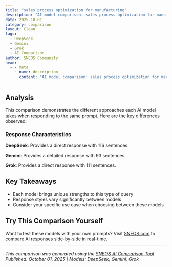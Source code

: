 ```yaml
---
title: "sales process optimization for manufacturing"
description: "AI model comparison: sales process optimization for manufacturing..."
date: 2025-10-01
category: comparison
layout: Clean
tags:
  - DeepSeek
  - Gemini
  - Grok
  - AI Comparison
author: SNEOS Community
head:
  - - meta
    - name: description
      content: "AI model comparison: sales process optimization for manufacturing..."
---
```


<ChatComparison
  title="sales process optimization for manufacturing"
  prompt="sales process optimization for manufacturing"
  :responses='{
    "DeepSeek": "Of course. Here is a comprehensive guide to sales process optimization for a manufacturing company.\n\nManufacturing sales are complex, high-value, and long-cycle. An optimized sales process isn\u0027t just about selling more; it\u0027s about selling *smarter*\u2014improving profitability, resource allocation, and customer satisfaction.\n\n### The Core Philosophy: From Art to Science\n\nThe goal is to move from a reactive, relationship-dependent \u0022art\u0022 to a data-driven, repeatable \u0022science.\u0022 This involves mapping, measuring, and managing every stage of the customer journey.\n\n---\n\n### Phase 1: Diagnosis - Mapping Your Current State\n\nYou can\u0027t optimize what you don\u0027t understand.\n\n1.  **Map the Current \u0022As-Is\u0022 Process:**\n    *   Document every step from initial lead to post-sale support.\n    *   Identify all touchpoints (website, email, phone, trade shows).\n    *   Note who is involved (Marketing, Sales Engineers, Account Managers, Production).\n    *   Identify handoff points between departments. **This is where leads often go cold.**\n\n2.  **Gather Key Metrics (Baseline):**\n    *   **Lead-to-Quote Ratio:** How many leads become formal quotes?\n    *   **Quote-to-Close Ratio:** How many quotes turn into orders?\n    *   **Average Sales Cycle Length:** How long does it take to close a deal?\n    *   **Deal Size/Profitability:** Average value and margin of won deals.\n    *   **Lead Source Effectiveness:** Which channels (web, referral, trade shows) generate the most *valuable* leads?\n\n3.  **Identify Pain Points:**\n    *   Where do deals most often get stuck or lost?\n    *   Are salespeople spending too much time on non-qualified leads?\n    *   Is there a lack of clarity on pricing or production capacity?\n    *   Are engineers constantly re-creating similar proposals?\n\n---\n\n### Phase 2: Optimization - Building the \u0022To-Be\u0022 Process\n\nHere are the key areas to optimize, tailored for manufacturing.\n\n#### 1. Lead Generation \u0026 Management\n\n*   **Ideal Customer Profile (ICP) \u0026 Buyer Personas:** Define exactly who you want to sell to. Go beyond industry. Consider company size, technical needs, geographic location, and their strategic challenges.\n*   **Content Marketing for Manufacturing:** Create valuable content that addresses your ICP\u0027s pain points (e.g., white papers on cost-saving designs, case studies, webinars on material selection).\n*   **Lead Scoring:** Implement a system (often within a CRM) to rank leads based on:\n    *   **Demographic Fit:** (Job title, company industry, size).\n    *   **Behavioral Engagement:** (Downloaded a technical spec, visited the \u0022capabilities\u0022 page multiple times).\n    *   This ensures sales focuses on the \u0022hottest\u0022 prospects first.\n\n#### 2. The Sales Process Itself (A Structured Framework)\n\nAdopt a staged framework like **MEDDIC** or its variants, which is highly effective for complex B2B sales:\n\n*   **M**etrics: What is the economic impact for the customer? (e.g., \u0022This will reduce their part cost by 15%\u0022).\n*   **E**conomic Buyer: Who controls the budget? It\u0027s not always the engineer you\u0027re talking to.\n*   **D**ecision Criteria: What specific factors will the customer use to choose a supplier? (Quality, lead time, price, technical support).\n*   **D**ecision Process: What are the formal steps *inside the customer\u0027s company* to approve a purchase?\n*   **I**dentify Pain: Clearly link your solution to a critical business problem they are experiencing.\n*   **C**hampion: Find and nurture an internal advocate who will sell for you when you\u0027re not there.\n\n**Stages of a Manufacturing Sales Process:**\n\n1.  **Qualification:** Does this lead fit our ICP? Do they have a budget, authority, need, and timeline (BANT)? Use lead scoring here.\n2.  **Discovery \u0026 Scoping:** Deeply understand the technical requirements, volumes, and pain points. Involve sales engineers early.\n3.  **Solution Development:** Create a formal proposal. **This is a key optimization area.**\n4.  **Proposal \u0026 Negotiation:** Present the value proposition, not just the price. Justify your cost based on the ROI you deliver.\n5.  **Closing \u0026 Onboarding:** Hand off the won deal to project management/production with a seamless transition (the \u0022Sales to Ops\u0022 handoff).\n\n#### 3. Key Optimization Levers in the Process\n\n*   **Quote \u0026 Proposal Automation:**\n    *   Use a **CPQ (Configure, Price, Quote)** tool. This allows sales to quickly generate accurate, compliant quotes based on pre-defined rules, materials, and labor costs.\n    *   Create a library of pre-approved proposal templates, case studies, and technical documents.\n\n*   **Seamless CRM Integration:**\n    *   Your CRM (e.g., Salesforce, HubSpot, Zoho) is the single source of truth.\n    *   It must integrate with your ERP system. This gives sales real-time visibility into production capacity, inventory levels, and project status, allowing them to make realistic promises.\n\n*   **Value-Based Selling, Not Price Selling:**\n    *   Train your team to sell on **Total Cost of Ownership (TCO)**. Your price might be higher, but if your quality reduces their scrap rate and your reliability prevents their production line downtime, you are the cheaper option in the long run.\n    *   Develop compelling ROI calculators.\n\n*   **The \u0022Sales to Ops\u0022 Handoff:**\n    *   This is critical. A poor handoff causes delays, errors, and customer frustration.\n    *   Implement a formal **\u0022Project Kickoff\u0022 meeting** involving sales, account management, and the production team.\n    *   Use a standardized handoff checklist in your CRM/Project Management tool.\n\n---\n\n### Phase 3: Execution \u0026 Technology - Making it Happen\n\n*   **Technology Stack:**\n    *   **CRM:** The central nervous system.\n    *   **Marketing Automation:** (e.g., HubSpot, Marketo) for lead nurturing.\n    *   **CPQ:** (e.g., Salesforce CPQ, Pros) for accurate, fast quoting.\n    *   **ERP Integration:** (e.g., SAP, Oracle, NetSuite) for operational data.\n    *   **Collaboration Tools:** (e.g., Slack, Teams) for internal communication.\n\n*   **Training \u0026 Enablement:**\n    *   Continuously train your sales team on the new process, the technology, and value-selling techniques.\n    *   Create a \u0022Sales Playbook\u0022 that documents the optimized process, ICP, value propositions, and competitive intelligence.\n\n*   **Continuous Improvement (The Flywheel):**\n    *   **Track the Metrics** you baselined in Phase 1. Are they improving?\n    *   Hold regular sales pipeline reviews.\n    *   Get feedback from both the sales team and, crucially, from customers. Why did they choose you? Why did you lose a deal?\n\n### Example: Before and After Optimization\n\n| Scenario | \u0022Before\u0022 (Unoptimized) | \u0022After\u0022 (Optimized) |\n| :--- | :--- | :--- |\n| **Lead Comes In** | Sales rep gets an email. Qualifies via gut feeling. | Lead is scored automatically in CRM. High-score leads trigger an immediate task for a rep. |\n| **Creating a Quote** | Sales engineer spends 4 hours building a custom quote and proposal from scratch, potentially with outdated cost data. | Rep uses CPQ tool to configure the product, which pulls real-time costs from ERP. A professional quote and proposal are generated in 30 minutes. |\n| **Handling an Objection** | \u0022Your price is 10% higher.\u0022 Rep panics and asks for a discount. | Rep uses an ROI calculator to show how higher quality reduces the customer\u0027s assembly time, offsetting the price difference. |\n| **After Winning the Deal** | Rep emails a PDF of the order to a generic production mailbox and moves on. | CRM automatically creates a project in the PM tool, triggers a kickoff meeting, and notifies the customer of their dedicated point of contact. |\n\n### Conclusion\n\nOptimizing the sales process in manufacturing is a strategic initiative that pays massive dividends. It aligns sales with marketing and operations, reduces costly errors, shortens the sales cycle, and ultimately wins more profitable business. It transforms your sales team from order-takers into strategic partners for your customers.\n\n**Start by mapping your current process. The biggest opportunities for improvement will become immediately apparent.**",
    "Gemini": "## Sales Process Optimization for Manufacturing: A Comprehensive Guide\n\nOptimizing the sales process in manufacturing is crucial for driving revenue, improving customer satisfaction, and gaining a competitive edge.  It involves streamlining activities, leveraging technology, and focusing on building strong relationships. Here\u0027s a comprehensive guide:\n\n**I. Understanding the Landscape:**\n\n*   **Complex Sales Cycles:** Manufacturing often involves lengthy sales cycles with multiple stakeholders, technical specifications, and custom solutions.\n*   **Relationship-Driven:** Building trust and strong relationships with engineers, purchasing managers, and executive decision-makers is paramount.\n*   **Technical Expertise:** Sales teams need a deep understanding of the products, manufacturing processes, and industry trends.\n*   **Customization and Innovation:**  Customers often require tailored solutions, demanding flexibility and innovation from the manufacturing company.\n*   **Project-Based Sales:**  Many sales are tied to specific projects, requiring close collaboration between sales, engineering, and production.\n\n**II.  Key Areas for Optimization:**\n\n1.  **Lead Generation and Qualification:**\n\n    *   **Targeted Marketing:**\n        *   **Define Ideal Customer Profile (ICP):** Identify your best customers based on industry, size, revenue, geographic location, and specific needs.\n        *   **Content Marketing:** Create valuable content (blog posts, white papers, case studies, webinars) that addresses the pain points and challenges of your target audience. Focus on solving their problems, not just promoting your product.\n        *   **SEO (Search Engine Optimization):** Optimize your website and content to rank higher in search results for relevant keywords.\n        *   **Industry Events and Trade Shows:**  Attend relevant events to network, generate leads, and showcase your expertise.\n        *   **LinkedIn Outreach:** Use LinkedIn to connect with key decision-makers and build relationships.\n        *   **Paid Advertising:** Utilize targeted advertising on platforms like Google Ads and LinkedIn to reach your desired audience.\n    *   **Lead Qualification:**\n        *   **Develop a Lead Scoring System:** Assign points based on demographics, behavior, and engagement to prioritize leads that are most likely to convert.\n        *   **Implement a Sales Development Representative (SDR) Team:** SDRs qualify leads through phone calls, emails, and other outreach methods, ensuring sales reps focus on high-potential opportunities.\n        *   **Use Lead Qualification Frameworks (e.g., BANT, MEDDIC):** Employ structured frameworks to assess a lead\u0027s budget, authority, need, timeline, and competition.\n\n2.  **Sales Process and Methodology:**\n\n    *   **Define a Clear and Repeatable Sales Process:**  Document each stage of the sales cycle, from initial contact to closing the deal. This provides a framework for consistent and effective selling.  Example Stages:\n        *   **Prospecting:** Identifying and reaching out to potential customers.\n        *   **Discovery:** Understanding customer needs and challenges.\n        *   **Solution Presentation:** Presenting your product or service as a solution.\n        *   **Quoting/Proposal:**  Providing a detailed cost breakdown.\n        *   **Negotiation:** Addressing concerns and finalizing terms.\n        *   **Closing:** Securing the deal.\n        *   **Implementation/Onboarding:** Ensuring customer satisfaction.\n    *   **Implement a Sales Methodology:**  Choose a methodology that aligns with your sales culture and target market. Examples:\n        *   **Solution Selling:**  Focuses on understanding customer pain points and providing tailored solutions.\n        *   **Challenger Sale:**  Challenges customer assumptions and offers a unique perspective.\n        *   **SPIN Selling:**  Uses a series of questions to uncover customer needs and build value.\n        *   **Consultative Selling:** Positions the salesperson as a trusted advisor.\n    *   **Standardize Sales Materials:**  Create templates for proposals, presentations, and other sales documents to ensure consistency and brand messaging.\n    *   **Sales Training:** Provide ongoing training to equip your sales team with the knowledge and skills they need to succeed. Focus on product knowledge, sales techniques, and industry trends.\n\n3.  **Customer Relationship Management (CRM) System:**\n\n    *   **Centralize Customer Data:**  Store all customer information in a central CRM system, making it easily accessible to the sales team.\n    *   **Track Sales Activities:**  Use the CRM to track all sales activities, including calls, emails, meetings, and demos.\n    *   **Manage Leads and Opportunities:**  Manage leads and opportunities through the sales pipeline, tracking progress and identifying potential roadblocks.\n    *   **Automate Tasks:**  Automate repetitive tasks, such as sending follow-up emails and creating reports, to free up sales reps\u0027 time.\n    *   **Integrate with Other Systems:**  Integrate the CRM with other systems, such as marketing automation, ERP, and accounting software, to provide a complete view of the customer.\n\n4.  **Quoting and Pricing:**\n\n    *   **Develop a Consistent Pricing Strategy:**  Establish a clear pricing strategy based on factors such as cost, competition, and value.\n    *   **Automate Quoting Process:**  Use software to automate the quoting process, generating accurate and timely quotes.\n    *   **Consider Cost-Plus vs. Value-Based Pricing:**\n        *   **Cost-Plus:** Add a markup to the cost of production.  Simpler but less flexible.\n        *   **Value-Based:**  Price based on the value the product delivers to the customer. Requires a strong understanding of customer benefits.\n    *   **Provide Transparent Pricing:**  Clearly communicate the pricing structure and any potential additional costs.\n    *   **Offer Flexible Payment Options:**  Consider offering flexible payment options to make it easier for customers to purchase your products.\n\n5.  **Sales and Marketing Alignment:**\n\n    *   **Establish Clear Communication Channels:**  Ensure that sales and marketing teams are communicating regularly and sharing information.\n    *   **Develop a Shared Understanding of the Target Audience:**  Sales and marketing should work together to define the ideal customer profile and buyer personas.\n    *   **Align Content Marketing with Sales Needs:**  Marketing should create content that supports the sales process and helps to close deals.\n    *   **Track Marketing ROI:**  Measure the return on investment of marketing campaigns to identify what\u0027s working and what\u0027s not.\n\n6.  **Post-Sale Customer Management:**\n\n    *   **Onboarding and Training:**  Provide comprehensive onboarding and training to ensure customers can effectively use your products.\n    *   **Customer Support:**  Offer timely and effective customer support to address any issues or concerns.\n    *   **Relationship Building:**  Stay in touch with customers regularly to build strong relationships and identify opportunities for upselling and cross-selling.\n    *   **Feedback and Improvement:**  Solicit feedback from customers and use it to improve your products and services.  Implement a formal customer feedback loop.\n\n**III. Technology and Tools:**\n\n*   **CRM (Customer Relationship Management):** Salesforce, HubSpot CRM, Microsoft Dynamics 365 Sales, Zoho CRM\n*   **CPQ (Configure, Price, Quote) Software:**  Configure One, Tacton CPQ, Salesforce CPQ\n*   **Marketing Automation:** HubSpot, Marketo, Pardot\n*   **Sales Intelligence Tools:** ZoomInfo, LinkedIn Sales Navigator, Apollo.io\n*   **Project Management Software:**  Asana, Trello, Jira\n*   **Collaboration Tools:**  Slack, Microsoft Teams\n\n**IV.  Key Performance Indicators (KPIs):**\n\n*   **Lead Conversion Rate:**  The percentage of leads that convert into opportunities.\n*   **Opportunity Win Rate:** The percentage of opportunities that convert into closed deals.\n*   **Average Deal Size:** The average value of closed deals.\n*   **Sales Cycle Length:**  The average time it takes to close a deal.\n*   **Customer Acquisition Cost (CAC):** The cost of acquiring a new customer.\n*   **Customer Lifetime Value (CLTV):**  The total revenue a customer is expected to generate over their relationship with your company.\n*   **Customer Satisfaction (CSAT):**  A measure of customer satisfaction with your products and services.\n*   **Net Promoter Score (NPS):** A measure of customer loyalty and willingness to recommend your company to others.\n\n**V. Continuous Improvement:**\n\n*   **Data Analysis:** Regularly analyze sales data to identify areas for improvement.\n*   **A/B Testing:**  Test different sales approaches and marketing strategies to see what works best.\n*   **Feedback Loops:**  Solicit feedback from sales reps and customers to identify areas where the sales process can be improved.\n*   **Stay Up-to-Date:**  Keep up with the latest sales trends and technologies.\n*   **Iterate and Adapt:**  Be willing to adapt your sales process and strategies as needed.\n\n**VI.  Common Challenges and How to Overcome Them:**\n\n*   **Long Sales Cycles:**  Focus on building strong relationships, providing value early in the process, and using a CRM to track progress.\n*   **Complex Technical Requirements:**  Ensure your sales team has the necessary technical expertise or partner them with engineers during the sales process.\n*   **Price Sensitivity:**  Focus on the value your products provide and offer flexible pricing options.\n*   **Internal Resistance to Change:**  Communicate the benefits of optimizing the sales process and involve sales reps in the process.\n*   **Lack of Data:**  Implement a CRM system and track key metrics to gain insights into your sales performance.\n\n**By implementing these strategies, manufacturing companies can optimize their sales processes, increase revenue, improve customer satisfaction, and gain a competitive advantage.** Remember that optimization is an ongoing process that requires continuous monitoring, analysis, and adaptation. Good luck!\n",
    "Grok": "Optimizing the sales process for a manufacturing company requires a strategic approach to streamline workflows, improve efficiency, and increase conversion rates while addressing the unique challenges of the industry, such as long sales cycles, complex products, and high-value deals. Below is a detailed guide to sales process optimization for manufacturing:\n\n---\n\n### **1. Understand Your Current Sales Process**\nBefore making changes, thoroughly analyze your existing sales process to identify strengths, weaknesses, and bottlenecks. Key steps include:\n- **Map the Sales Funnel**: Document each stage of the sales process (e.g., lead generation, qualification, proposal, negotiation, closing).\n- **Gather Data**: Use CRM tools or manual tracking to collect data on conversion rates, time spent at each stage, and reasons for lost deals.\n- **Interview Stakeholders**: Speak to sales reps, managers, and customers to understand pain points and inefficiencies.\n- **Identify Bottlenecks**: Pinpoint areas where deals get delayed (e.g., slow quote generation, lack of technical information) or lost (e.g., pricing concerns, competitor offers).\n\n---\n\n### **2. Define Clear Sales Stages and Criteria**\nA well-defined sales process with clear stages helps ensure consistency and accountability. Adapt the stages to manufacturing-specific needs, such as:\n- **Lead Generation**: Identify potential customers through trade shows, industry events, referrals, or inbound marketing (e.g., website inquiries).\n- **Lead Qualification**: Assess whether a lead fits your ideal customer profile (ICP) using criteria like budget, authority, need, and timeline (BANT model).\n- **Needs Assessment**: Collaborate with the customer to understand technical requirements, production needs, and customization.\n- **Proposal/Quoting**: Provide detailed quotes or proposals, including pricing, delivery timelines, and technical specifications.\n- **Negotiation \u0026 Contracting**: Address pricing concerns, payment terms, and contract details.\n- **Closing**: Finalize the deal and transition to order fulfillment.\n- **Post-Sale Support**: Ensure customer satisfaction through after-sales service, warranty support, or upselling opportunities.\n\nDefine exit criteria for each stage (e.g., a qualified lead must have a confirmed budget and decision-maker approval before moving to proposal).\n\n---\n\n### **3. Leverage Technology for Efficiency**\nManufacturing sales often involve complex data and long cycles, so technology can significantly improve efficiency:\n- **Customer Relationship Management (CRM) Systems**: Use tools like Salesforce, HubSpot, or Microsoft Dynamics to track leads, manage customer interactions, and automate follow-ups. Integrate CRM with ERP systems to align sales and production data (e.g., inventory levels, production schedules).\n- **Quoting Software**: Implement Configure, Price, Quote (CPQ) tools to generate accurate, customized quotes quickly, reducing errors and delays.\n- **Digital Product Configurators**: Offer customers tools to visualize and customize products (e.g., machinery or components) online, speeding up the decision-making process.\n- **Automation Tools**: Automate repetitive tasks like email follow-ups, lead scoring, and data entry to allow sales reps to focus on relationship-building.\n- **Analytics \u0026 Reporting**: Use data analytics to monitor sales performance, forecast demand, and identify trends or underperforming areas.\n\n---\n\n### **4. Align Sales with Marketing and Operations**\nIn manufacturing, sales success depends on collaboration across departments. Optimize by:\n- **Marketing Alignment**: Ensure marketing generates qualified leads through targeted campaigns (e.g., industry-specific content, LinkedIn ads, trade show promotions). Use Account-Based Marketing (ABM) to target high-value accounts.\n- **Operations Integration**: Coordinate with production teams to provide accurate delivery timelines and inventory availability during the sales process. This prevents overpromising and builds trust.\n- **Technical Support**: Involve engineers or product specialists early in the sales process to address technical questions and customize solutions for customers.\n- **Shared Metrics**: Establish shared KPIs (e.g., lead-to-close time, customer satisfaction) across sales, marketing, and operations to foster collaboration.\n\n---\n\n### **5. Train and Empower Your Sales Team**\nManufacturing sales often require technical expertise and relationship-building skills. Invest in your team with:\n- **Product Knowledge Training**: Ensure sales reps understand the technical aspects of your products, manufacturing processes, and industry-specific challenges.\n- **Sales Training**: Provide training on consultative selling techniques, negotiation, and objection handling, tailored to B2B manufacturing sales.\n- **Tools and Resources**: Equip the team with updated product catalogs, case studies, and competitive analysis to address customer concerns effectively.\n- **Incentive Programs**: Motivate the team with performance-based incentives tied to metrics like deal size, new customer acquisition, or upselling.\n\n---\n\n### **6. Focus on Customer-Centric Selling**\nManufacturing customers prioritize reliability, quality, and long-term value over flashy pitches. Optimize for their needs by:\n- **Consultative Approach**: Act as a trusted advisor by solving customer problems (e.g., reducing downtime, improving efficiency) rather than just pushing products.\n- **Customization**: Highlight your ability to provide tailored solutions, such as custom parts or flexible production runs.\n- **Value-Based Pricing**: Communicate the long-term value of your products (e.g., durability, energy efficiency) rather than competing solely on price.\n- **Post-Sale Relationships**: Build loyalty through exceptional after-sales support, regular check-ins, and offering maintenance or upgrade options.\n\n---\n\n### **7. Streamline the Quoting and Proposal Process**\nOne of the biggest bottlenecks in manufacturing sales is slow or inaccurate quoting. Optimize by:\n- **Standardize Templates**: Use standardized templates for proposals and contracts to save time.\n- **Centralized Data**: Maintain a centralized database of pricing, specifications, and past quotes to ensure accuracy and consistency.\n- **Speed**: Set internal SLAs (Service Level Agreements) for quote turnaround times (e.g., 48 hours for standard quotes).\n- **Transparency**: Clearly communicate lead times, payment terms, and potential delays in the proposal to manage customer expectations.\n\n---\n\n### **8. Monitor and Optimize with KPIs**\nTrack key performance indicators (KPIs) to measure the effectiveness of your sales process and identify areas for improvement. Common KPIs for manufacturing sales include:\n- **Lead-to-Close Ratio**: Percentage of leads that convert to customers.\n- **Sales Cycle Length**: Average time from initial contact to deal closure.\n- **Quote-to-Close Ratio**: Percentage of proposals that result in sales.\n- **Average Deal Size**: Revenue generated per sale.\n- **Customer Acquisition Cost (CAC)**: Total cost to acquire a new customer.\n- **Customer Lifetime Value (CLV)**: Long-term revenue potential of a customer.\n- **Win/Loss Analysis**: Reasons why deals are won or lost.\n\nUse dashboards and regular reviews to analyze these metrics and make data-driven adjustments.\n\n---\n\n### **9. Address Industry-Specific Challenges**\nManufacturing sales often face unique hurdles. Optimize by addressing these directly:\n- **Long Sales Cycles**: Break the cycle into smaller milestones with regular touchpoints to keep the customer engaged.\n- **High Competition**: Differentiate through value-added services (e.g., faster delivery, superior quality, or better support) rather than price alone.\n- **Complex Decision-Making**: Map out the customer\u2019s decision-making unit (DMU) and tailor your approach to address the needs of all stakeholders (e.g., engineers, procurement, executives).\n- **Regulatory Compliance**: Ensure your sales team is aware of industry regulations (e.g., safety standards, environmental rules) and can address compliance concerns.\n\n---\n\n### **10. Continuously Improve Through Feedback**\nOptimization is an ongoing process. Regularly gather feedback to refine your approach:\n- **Customer Feedback**: Conduct surveys or interviews to understand customer satisfaction and pain points in the buying process.\n- **Sales Team Input**: Encourage reps to share insights on what works and what doesn\u2019t.\n- **Competitor Analysis**: Monitor competitors\u2019 sales strategies (e.g., pricing, lead times) to stay competitive.\n- **Iterate**: Test new strategies (e.g., A/B testing email campaigns, adjusting pricing models) and scale successful ones.\n\n---\n\nBy following these steps, manufacturing companies can create a more efficient, customer-focused, and data-driven sales process. The result will be shorter sales cycles, higher conversion rates, improved customer satisfaction, and ultimately, increased revenue. If you have specific challenges or goals (e.g., a particular product line or market segment), let me know, and I can tailor the advice further!"
  }'
  published-date="15:05"
/>

## Analysis

This comparison demonstrates the different approaches each AI model takes when responding to the same prompt. Here are the key differences observed:

### Response Characteristics

**DeepSeek**: Provides a direct response with 116 sentences. 

**Gemini**: Provides a detailed response with 93 sentences. 

**Grok**: Provides a direct response with 111 sentences. 

## Key Takeaways

- Each model brings unique strengths to this type of query
- Response styles vary significantly between models
- Consider your specific use case when choosing between these models

## Try This Comparison Yourself

Want to test these models with your own prompts? Visit [SNEOS.com](https://sneos.com) to compare AI responses side-by-side in real-time.

---

*This comparison was generated using the [SNEOS AI Comparison Tool](https://sneos.com)*
*Published: October 01, 2025 | Models: DeepSeek, Gemini, Grok*
